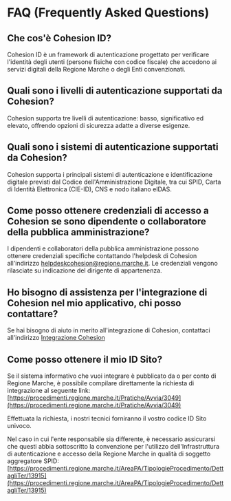 # FAQ (Frequently Asked Questions)

## **Che cos'è Cohesion ID?**
Cohesion ID è un framework di autenticazione progettato per verificare l'identità degli utenti (persone fisiche con codice fiscale) che accedono ai servizi digitali della Regione Marche o degli Enti convenzionati.



## Quali sono i livelli di autenticazione supportati da Cohesion?
Cohesion supporta tre livelli di autenticazione: basso, significativo ed elevato, offrendo opzioni di sicurezza adatte a diverse esigenze.



## Quali sono i sistemi di autenticazione supportati da Cohesion?
Cohesion supporta i principali sistemi di autenticazione e identificazione digitale previsti dal Codice dell'Amministrazione Digitale, tra cui SPID, Carta di Identità Elettronica (CIE-ID), CNS e nodo italiano eIDAS.



## Come posso ottenere credenziali di accesso a Cohesion se sono dipendente o collaboratore della pubblica amministrazione?
I dipendenti e collaboratori della pubblica amministrazione possono ottenere credenziali specifiche contattando l'helpdesk di Cohesion all'indirizzo [helpdeskcohesion@regione.marche.it](mailto:helpdeskcohesion@regione.marche.it). Le credenziali vengono rilasciate su indicazione del dirigente di appartenenza.



## Ho bisogno di assistenza per l'integrazione di Cohesion nel mio applicativo, chi posso contattare?
Se hai bisogno di aiuto in merito all'integrazione di Cohesion, contattaci all'indirizzo [Integrazione Cohesion](mailto:integrazionecohesion@regione.marche.it)



## Come posso ottenere il mio ID Sito?
Se il sistema informativo che vuoi integrare è pubblicato da o per conto di Regione Marche, è possibile compilare direttamente la richiesta di integrazione al seguente link: [https://procedimenti.regione.marche.it/Pratiche/Avvia/3049](https://procedimenti.regione.marche.it/Pratiche/Avvia/3049)

Effettuata la richiesta, i nostri tecnici forniranno il vostro codice ID Sito univoco.

Nel caso in cui l'ente responsabile sia differente, è necessario assicurarsi che questi abbia sottoscritto la convenzione per l'utilizzo dell'Infrastruttura di autenticazione e accesso della Regione Marche in qualità di soggetto aggregatore SPID: 
[https://procedimenti.regione.marche.it/AreaPA/TipologieProcedimento/DettagliTer/13915](https://procedimenti.regione.marche.it/AreaPA/TipologieProcedimento/DettagliTer/13915)

